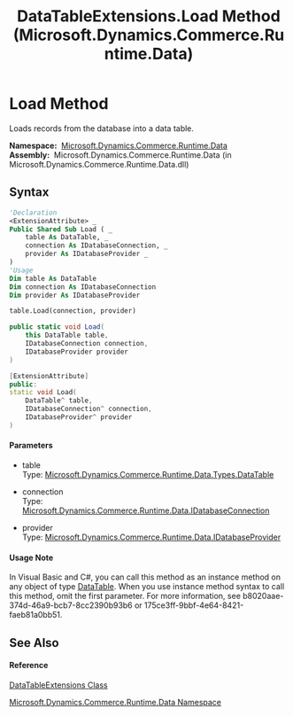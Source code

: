 ﻿---
title: DataTableExtensions.Load Method  (Microsoft.Dynamics.Commerce.Runtime.Data)
TOCTitle: Load Method
ms:assetid: M:Microsoft.Dynamics.Commerce.Runtime.Data.DataTableExtensions.Load(Microsoft.Dynamics.Commerce.Runtime.Data.Types.DataTable,Microsoft.Dynamics.Commerce.Runtime.Data.IDatabaseConnection,Microsoft.Dynamics.Commerce.Runtime.Data.IDatabaseProvider)
ms:mtpsurl: https://technet.microsoft.com/en-us/library/microsoft.dynamics.commerce.runtime.data.datatableextensions.load(v=AX.60)
ms:contentKeyID: 65321337
ms.date: 05/18/2015
mtps_version: v=AX.60
f1_keywords:
- Microsoft.Dynamics.Commerce.Runtime.Data.DataTableExtensions.Load
dev_langs:
- CSharp
- C++
- VB
---

# Load Method

Loads records from the database into a data table.

**Namespace:**  [Microsoft.Dynamics.Commerce.Runtime.Data](microsoft-dynamics-commerce-runtime-data-namespace.md)  
**Assembly:**  Microsoft.Dynamics.Commerce.Runtime.Data (in Microsoft.Dynamics.Commerce.Runtime.Data.dll)

## Syntax

``` vb
'Declaration
<ExtensionAttribute> _
Public Shared Sub Load ( _
    table As DataTable, _
    connection As IDatabaseConnection, _
    provider As IDatabaseProvider _
)
'Usage
Dim table As DataTable
Dim connection As IDatabaseConnection
Dim provider As IDatabaseProvider

table.Load(connection, provider)
```

``` csharp
public static void Load(
    this DataTable table,
    IDatabaseConnection connection,
    IDatabaseProvider provider
)
```

``` c++
[ExtensionAttribute]
public:
static void Load(
    DataTable^ table, 
    IDatabaseConnection^ connection, 
    IDatabaseProvider^ provider
)
```

#### Parameters

  - table  
    Type: [Microsoft.Dynamics.Commerce.Runtime.Data.Types.DataTable](datatable-class-microsoft-dynamics-commerce-runtime-data-types.md)  

<!-- end list -->

  - connection  
    Type: [Microsoft.Dynamics.Commerce.Runtime.Data.IDatabaseConnection](idatabaseconnection-interface-microsoft-dynamics-commerce-runtime-data.md)  

<!-- end list -->

  - provider  
    Type: [Microsoft.Dynamics.Commerce.Runtime.Data.IDatabaseProvider](idatabaseprovider-interface-microsoft-dynamics-commerce-runtime-data.md)  

#### Usage Note

In Visual Basic and C\#, you can call this method as an instance method on any object of type [DataTable](datatable-class-microsoft-dynamics-commerce-runtime-data-types.md). When you use instance method syntax to call this method, omit the first parameter. For more information, see b8020aae-374d-46a9-bcb7-8cc2390b93b6 or 175ce3ff-9bbf-4e64-8421-faeb81a0bb51.

## See Also

#### Reference

[DataTableExtensions Class](datatableextensions-class-microsoft-dynamics-commerce-runtime-data.md)

[Microsoft.Dynamics.Commerce.Runtime.Data Namespace](microsoft-dynamics-commerce-runtime-data-namespace.md)

